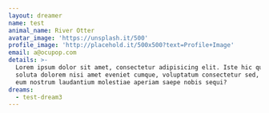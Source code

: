 ```yaml
---
layout: dreamer
name: test
animal_name: River Otter
avatar_image: 'https://unsplash.it/500'
profile_image: 'http://placehold.it/500x500?text=Profile+Image'
email: a@ocupop.com
details: >-
  Lorem ipsum dolor sit amet, consectetur adipisicing elit. Iste hic qui, ullam
  soluta dolorem nisi amet eveniet cumque, voluptatum consectetur sed, fugiat
  eum nostrum laudantium molestiae aperiam saepe nobis sequi?
dreams:
  - test-dream3
---
```

